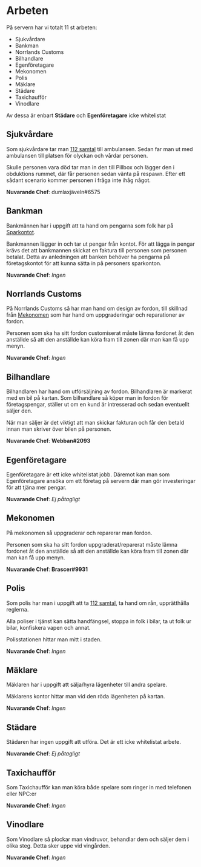 # Arbeten

På servern har vi totalt 11 st arbeten:

- Sjukvårdare
- Bankman
- Norrlands Customs
- Bilhandlare
- Egenföretagare
- Mekonomen
- Polis
- Mäklare
- Städare
- Taxichaufför
- Vinodlare

Av dessa är enbart **Städare** och **Egenföretagare** icke whitelistat

## Sjukvårdare

Som sjukvårdare tar man [112 samtal](Telefonen.md#112) till ambulansen. Sedan far man ut med ambulansen till platsen för olyckan och vårdar personen.

Skulle personen vara död tar man in den till Pillbox och lägger den i obduktions rummet, där får personen sedan vänta på respawn.
Efter ett sådant scenario kommer personen i fråga inte ihåg något.

**Nuvarande Chef**: dumlaxjäveln#6575

## Bankman

Bankmännen har i uppgift att ta hand om pengarna som folk har på [Sparkontot](/Konton/#sparkontot).

Bankmannen lägger in och tar ut pengar från kontot. För att lägga in pengar krävs det att bankmannen skickat en faktura till personen som personen betalat.
Detta av anledningen att banken behöver ha pengarna på företagskontot för att kunna sätta in på personers sparkonton.

**Nuvarande Chef**: _Ingen_

## Norrlands Customs

På Norrlands Customs så har man hand om design av fordon, till skillnad från [Mekonomen](#mekonomen) som har hand om uppgraderingar och reparationer av fordon.

Personen som ska ha sitt fordon customiserat måste lämna fordonet åt den anställde så att den anställde kan köra fram till zonen där man kan få upp menyn.

**Nuvarande Chef**: _Ingen_

## Bilhandlare

Bilhandlaren har hand om utförsäljning av fordon. Bilhandlaren är markerat med en bil på kartan. Som bilhandlare så köper man in fordon för företagspengar, ställer ut om en kund är intresserad
och sedan eventuellt säljer den.

När man säljer är det viktigt att man skickar fakturan och får den betald innan man skriver över bilen på personen.

**Nuvarande Chef**: **Webban#2093**

## Egenföretagare

Egenföretagare är ett icke whitelistat jobb. Däremot kan man som Egenföretagare ansöka om ett företag på servern där man gör investeringar för att tjäna mer pengar.

**Nuvarande Chef**: _Ej påtagligt_

## Mekonomen

På mekonomen så uppgraderar och reparerar man fordon.

Personen som ska ha sitt fordon uppgraderat/reparerat måste lämna fordonet åt den anställde så att den anställde kan köra fram till zonen där man kan få upp menyn.

**Nuvarande Chef**: **Brascer#9931**

## Polis

Som polis har man i uppgift att ta [112 samtal](Telefonen.md#112), ta hand om rån, upprätthålla reglerna.

Alla poliser i tjänst kan sätta handfängsel, stoppa in folk i bilar, ta ut folk ur bilar, konfiskera vapen och annat.

Polisstationen hittar man mitt i staden.

**Nuvarande Chef**: _Ingen_

## Mäklare

Mäklaren har i uppgift att sälja/hyra lägenheter till andra spelare.

Mäklarens kontor hittar man vid den röda lägenheten på kartan.

**Nuvarande Chef**: _Ingen_

## Städare

Städaren har ingen uppgift att utföra. Det är ett icke whitelistat arbete.

**Nuvarande Chef**: _Ej påtagligt_

## Taxichaufför

Som Taxichaufför kan man köra både spelare som ringer in med telefonen eller NPC:er

**Nuvarande Chef**: _Ingen_

## Vinodlare

Som Vinodlare så plockar man vindruvor, behandlar dem och säljer dem i olika steg. Detta sker uppe vid vingården.

**Nuvarande Chef**: _Ingen_
